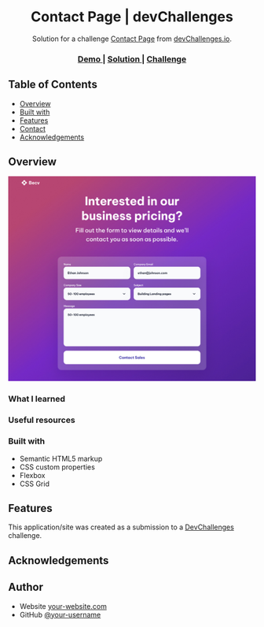 <!-- Please update value in the {}  -->

<h1 align="center">Contact Page | devChallenges</h1>

<div align="center">
   Solution for a challenge <a href="https://devchallenges.io/challenge/contact-page" target="_blank">Contact Page</a> from <a href="http://devchallenges.io" target="_blank">devChallenges.io</a>.
</div>

<div align="center">
  <h3>
    <a href="{https://your-demo-link.your-domain}">
      Demo
    </a>
    <span> | </span>
    <a href="{https://your-url-to-the-solution}">
      Solution
    </a>
    <span> | </span>
    <a href="https://devchallenges.io/challenge/contact-page">
      Challenge
    </a>
  </h3>
</div>

<!-- TABLE OF CONTENTS -->

## Table of Contents

- [Overview](#overview)
- [Built with](#built-with)
- [Features](#features)
- [Contact](#contact)
- [Acknowledgements](#acknowledgements)

<!-- OVERVIEW -->

## Overview

<img src='./design/Desktop_1350px.jpg'>

<!--
Introduce your projects by taking a screenshot or a gif. Try to tell visitors a story about your project by answering:

- What have you learned/improved?
- Your wisdom? :)
-->

### What I learned

<!-- Use this section to recap over some of your major learnings while working through this project. Writing these out and providing code samples of areas you want to highlight is a great way to reinforce your own knowledge. -->

### Useful resources

<!--
- [Example resource 1](https://www.example.com) - This helped me for XYZ reason. I really liked this pattern and will use it going forward.
- [Example resource 2](https://www.example.com) - This is an amazing article which helped me finally understand XYZ. I'd recommend it to anyone still learning this concept.
-->

### Built with

<!-- This section should list any major frameworks that you built your project using. Here are a few examples.-->

- Semantic HTML5 markup
- CSS custom properties
- Flexbox
- CSS Grid

## Features

<!-- List the features of your application or follow the template. Don't share the figma file here :) -->

This application/site was created as a submission to a [DevChallenges](https://devchallenges.io/challenges-dashboard) challenge.

## Acknowledgements

<!-- This section should list any articles or add-ons/plugins that helps you to complete the project. This is optional but it will help you in the future. For exmpale -->

## Author

- Website [your-website.com](https://melikeasahin.github.io/devchallenges-example/contact-page/)
- GitHub [@your-username](https://github.com/melikeasahin/devchallenges-example)
